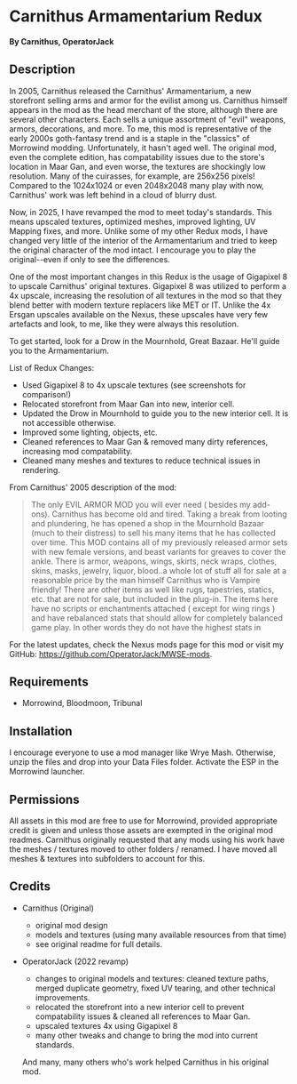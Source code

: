# Carnithus Armamentarium Redux

#### By Carnithus, OperatorJack

## Description

In 2005, Carnithus released the Carnithus' Armamentarium, a new storefront selling arms and armor for the evilist among us. Carnithus himself appears in the mod as the head merchant of the store, although there are several other characters. Each sells a unique assortment of "evil" weapons, armors, decorations, and more. To me, this mod is representative of the early 2000s goth-fantasy trend and is a staple in the "classics" of Morrowind modding. Unfortunately, it hasn't aged well. The original mod, even the complete edition, has compatability issues due to the store's location in Maar Gan, and even worse, the textures are shockingly low resolution. Many of the cuirasses, for example, are 256x256 pixels! Compared to the 1024x1024 or even 2048x2048 many play with now, Carnithus' work was left behind in a cloud of blurry dust.

Now, in 2025, I have revamped the mod to meet today's standards. This means upscaled textures, optimized meshes, improved lighting, UV Mapping fixes, and more. Unlike some of my other Redux mods, I have changed very little of the interior of the Armamentarium and tried to keep the original character of the mod intact. I encourage you to play the original--even if only to see the differences.

One of the most important changes in this Redux is the usage of Gigapixel 8 to upscale Carnithus' original textures. Gigapixel 8 was utilized to perform a 4x upscale, increasing the resolution of all textures in the mod so that they blend better with modern texture replacers like MET or IT. Unlike the 4x Ersgan upscales available on the Nexus, these upscales have very few artefacts and look, to me, like they were always this resolution.

To get started, look for a Drow in the Mournhold, Great Bazaar. He'll guide you to the Armamentarium.

List of Redux Changes:

- Used Gigapixel 8 to 4x upscale textures (see screenshots for comparison!)
- Relocated storefront from Maar Gan into new, interior cell.
- Updated the Drow in Mournhold to guide you to the new interior cell. It is not accessible otherwise.
- Improved some lighting, objects, etc.
- Cleaned references to Maar Gan & removed many dirty references, increasing mod compatability.
- Cleaned many meshes and textures to reduce technical issues in rendering.

From Carnithus' 2005 description of the mod:

> The only EVIL ARMOR MOD you will ever need ( besides my add-ons). Carnithus has become old and tired. Taking
> a break from looting and plundering, he has opened a shop in the Mournhold Bazaar (much to their distress) to sell his
> many items that he has collected over time. This MOD contains all of my previously released armor sets with new female
> versions, and beast variants for greaves to cover the ankle. There is armor, weapons, wings, skirts, neck wraps, clothes,
> skins, masks, jewelry, liquor, blood..a whole lot of stuff all for sale at a reasonable price by the man himself Carnithus
> who is Vampire friendly! There are other items as well like rugs, tapestries, statics, etc. that are not for sale, but
> included in the plug-in. The items here have no scripts or enchantments attached ( except for wing rings ) and have
> rebalanced stats that should allow for completely balanced game play. In other words they do not have the highest stats in

For the latest updates, check the Nexus mods page for this mod or visit my GitHub: https://github.com/OperatorJack/MWSE-mods.

## Requirements

- Morrowind, Bloodmoon, Tribunal

## Installation

I encourage everyone to use a mod manager like Wrye Mash. Otherwise, unzip the files and drop into your Data Files folder. Activate the ESP in the Morrowind launcher.

## Permissions

All assets in this mod are free to use for Morrowind, provided appropriate credit is given and unless those assets are exempted in the original mod readmes. Carnithus originally requested that any mods using his work have the meshes / textures moved to other folders / renamed. I have moved all meshes & textures into subfolders to account for this.

## Credits

- Carnithus (Original)
  - original mod design
  - models and textures (using many available resources from that time)
  - see original readme for full details.
- OperatorJack (2022 revamp)

  - changes to original models and textures: cleaned texture paths, merged duplicate geometry, fixed UV tearing, and other technical improvements.
  - relocated the storefront into a new interior cell to prevent compatability issues & cleaned all references to Maar Gan.
  - upscaled textures 4x using Gigapixel 8
  - many other tweaks and change to bring the mod into current standards.

  And many, many others who's work helped Carnithus in his original mod.
